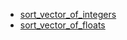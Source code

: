- [sort_vector_of_integers](sort_vector_of_integers/README.md)
- [sort_vector_of_floats](sort_vector_of_floats/README.md)